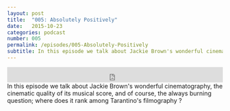 ```yaml
---
layout: post
title:  "005: Absolutely Positively"
date:   2015-10-23
categories: podcast
number: 005
permalink: /episodes/005-Absolutely-Positively
subtitle: In this episode we talk about Jackie Brown's wonderful cinematography, the cinematic quality of its musical score, and of course  the always burning question; where does it rank among Tarantino's filmography ?
---
```


<iframe frameborder='0' height='36px' scrolling='no' seamless src='https://simplecast.fm/e/19107?style=dark' width='100%'></iframe>

<br>
<span class="episode_text">
In this episode we talk about Jackie Brown's wonderful cinematography, the cinematic quality of its musical score, and of course, the always burning question; where does it rank among Tarantino's filmography ?
</span>
<br><br>
